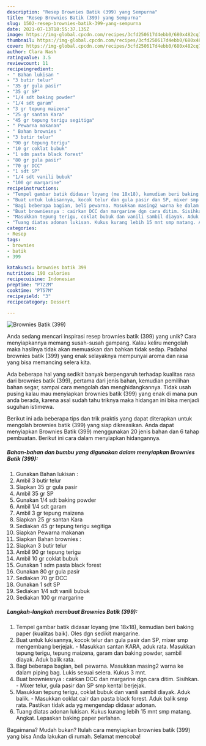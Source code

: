```yaml
---
description: "Resep Brownies Batik (399) yang Sempurna"
title: "Resep Brownies Batik (399) yang Sempurna"
slug: 1502-resep-brownies-batik-399-yang-sempurna
date: 2021-07-13T18:55:37.135Z
image: https://img-global.cpcdn.com/recipes/3cfd250617d4ebb0/680x482cq70/brownies-batik-399-foto-resep-utama.jpg
thumbnail: https://img-global.cpcdn.com/recipes/3cfd250617d4ebb0/680x482cq70/brownies-batik-399-foto-resep-utama.jpg
cover: https://img-global.cpcdn.com/recipes/3cfd250617d4ebb0/680x482cq70/brownies-batik-399-foto-resep-utama.jpg
author: Clara Nash
ratingvalue: 3.5
reviewcount: 11
recipeingredient:
- " Bahan lukisan "
- "3 butir telur"
- "35 gr gula pasir"
- "35 gr SP"
- "1/4 sdt baking powder"
- "1/4 sdt garam"
- "3 gr tepung maizena"
- "25 gr santan Kara"
- "45 gr tepung terigu segitiga"
- " Pewarna makanan"
- " Bahan brownies "
- "3 butir telur"
- "90 gr tepung terigu"
- "10 gr coklat bubuk"
- "1 sdm pasta black forest"
- "80 gr gula pasir"
- "70 gr DCC"
- "1 sdt SP"
- "1/4 sdt vanili bubuk"
- "100 gr margarine"
recipeinstructions:
- "Tempel gambar batik didasar loyang (me 18x18), kemudian beri baking paper (kualitas baik). Oles dgn sedikit margarine."
- "Buat untuk lukisannya, kocok telur dan gula pasir dan SP, mixer smp mengembang berjejak. Masukkan santan KARA, aduk rata. Masukkan tepung terigu, tepung maizena, garam dan baking powder, sambil diayak. Aduk balik rata."
- "Bagi beberapa bagian, beli pewarna. Masukkan masing2 warna ke dalam piping bag. Lukis sesuai selera. Kukus 3 mnt."
- "Buat browniesnya : cairkan DCC dan margarine dgn cara ditim. Sisihkan. Mixer telur, gula pasir dan SP smp kental berjejak."
- "Masukkan tepung terigu, coklat bubuk dan vanili sambil diayak. Aduk balik. Masukkan coklat cair dan pasta black forest. Aduk balik smp rata. Pastikan tidak ada yg mengendap didasar adonan."
- "Tuang diatas adonan lukisan. Kukus kurang lebih 15 mnt smp matang. Angkat. Lepaskan baking paper perlahan."
categories:
- Resep
tags:
- brownies
- batik
- 399

katakunci: brownies batik 399 
nutrition: 190 calories
recipecuisine: Indonesian
preptime: "PT22M"
cooktime: "PT57M"
recipeyield: "3"
recipecategory: Dessert

---
```



![Brownies Batik (399)](https://img-global.cpcdn.com/recipes/3cfd250617d4ebb0/680x482cq70/brownies-batik-399-foto-resep-utama.jpg)

Anda sedang mencari inspirasi resep brownies batik (399) yang unik? Cara menyiapkannya memang susah-susah gampang. Kalau keliru mengolah maka hasilnya tidak akan memuaskan dan bahkan tidak sedap. Padahal brownies batik (399) yang enak selayaknya mempunyai aroma dan rasa yang bisa memancing selera kita.

Ada beberapa hal yang sedikit banyak berpengaruh terhadap kualitas rasa dari brownies batik (399), pertama dari jenis bahan, kemudian pemilihan bahan segar, sampai cara mengolah dan menghidangkannya. Tidak usah pusing kalau mau menyiapkan brownies batik (399) yang enak di mana pun anda berada, karena asal sudah tahu triknya maka hidangan ini bisa menjadi suguhan istimewa.




Berikut ini ada beberapa tips dan trik praktis yang dapat diterapkan untuk mengolah brownies batik (399) yang siap dikreasikan. Anda dapat menyiapkan Brownies Batik (399) menggunakan 20 jenis bahan dan 6 tahap pembuatan. Berikut ini cara dalam menyiapkan hidangannya.

<!--inarticleads1-->

##### Bahan-bahan dan bumbu yang digunakan dalam menyiapkan Brownies Batik (399):

1. Gunakan  Bahan lukisan :
1. Ambil 3 butir telur
1. Siapkan 35 gr gula pasir
1. Ambil 35 gr SP
1. Gunakan 1/4 sdt baking powder
1. Ambil 1/4 sdt garam
1. Ambil 3 gr tepung maizena
1. Siapkan 25 gr santan Kara
1. Sediakan 45 gr tepung terigu segitiga
1. Siapkan  Pewarna makanan
1. Siapkan  Bahan brownies :
1. Siapkan 3 butir telur
1. Ambil 90 gr tepung terigu
1. Ambil 10 gr coklat bubuk
1. Gunakan 1 sdm pasta black forest
1. Gunakan 80 gr gula pasir
1. Sediakan 70 gr DCC
1. Gunakan 1 sdt SP
1. Sediakan 1/4 sdt vanili bubuk
1. Sediakan 100 gr margarine




<!--inarticleads2-->

##### Langkah-langkah membuat Brownies Batik (399):

1. Tempel gambar batik didasar loyang (me 18x18), kemudian beri baking paper (kualitas baik). Oles dgn sedikit margarine.
1. Buat untuk lukisannya, kocok telur dan gula pasir dan SP, mixer smp mengembang berjejak. - Masukkan santan KARA, aduk rata. Masukkan tepung terigu, tepung maizena, garam dan baking powder, sambil diayak. Aduk balik rata.
1. Bagi beberapa bagian, beli pewarna. Masukkan masing2 warna ke dalam piping bag. Lukis sesuai selera. Kukus 3 mnt.
1. Buat browniesnya : cairkan DCC dan margarine dgn cara ditim. Sisihkan. - Mixer telur, gula pasir dan SP smp kental berjejak.
1. Masukkan tepung terigu, coklat bubuk dan vanili sambil diayak. Aduk balik. - Masukkan coklat cair dan pasta black forest. Aduk balik smp rata. Pastikan tidak ada yg mengendap didasar adonan.
1. Tuang diatas adonan lukisan. Kukus kurang lebih 15 mnt smp matang. Angkat. Lepaskan baking paper perlahan.




Bagaimana? Mudah bukan? Itulah cara menyiapkan brownies batik (399) yang bisa Anda lakukan di rumah. Selamat mencoba!
